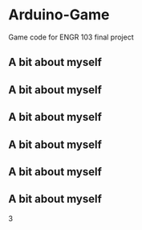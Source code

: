 # Arduino-Game
Game code for ENGR 103 final project

## A bit about myself

## A bit about myself
## A bit about myself
## A bit about myself
## A bit about myself
## A bit about myself

3
